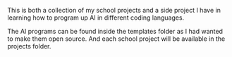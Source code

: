 This is both a collection of my school projects and a side project I have in learning how to program up AI in different coding languages.

The AI programs can be found inside the templates folder as I had wanted to make them open source. And each school project will be available in the projects folder.
